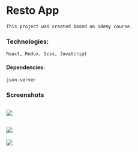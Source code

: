 # Resto App
    This project was created based on Udemy course.

### Technologies: 
    React, Redux, Scss, JavaScript
#### Dependencies: 
    json-server

### Screenshots

![](https://github.com/novak-k/resto-app/blob/master/screenshots/1.png)
- 
![](https://github.com/novak-k/resto-app/blob/master/screenshots/2.png)
- 
![](https://github.com/novak-k/resto-app/blob/master/screenshots/3.png)
